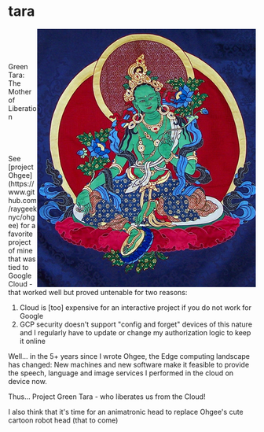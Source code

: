 # tara
<div>
<img src=img/Green-Tara.jpg alt="the goddess" align=right>
<br/><br/><br/><br/>Green Tara: The Mother of Liberation<br/><br/><br/><br/><br/>
</div>
See [project Ohgee](https://www.github.com/raygeeknyc/ohgee) for a favorite project of mine that was tied to Google Cloud - that worked well but proved untenable for two reasons:

1) Cloud is [too] expensive for an interactive project if you do not work for Google
2) GCP security doesn't support "config and forget" devices of this nature and I regularly have to update or change my authorization logic to keep it online

Well... in the 5+ years since I wrote Ohgee, the Edge computing landscape has changed: New machines and new software make it feasible to provide the speech, language and image services I performed in the cloud on device now.

Thus... Project Green Tara - who liberates us from the Cloud!

I also think that it's time for an animatronic head to replace Ohgee's cute cartoon robot head
(that to come)
